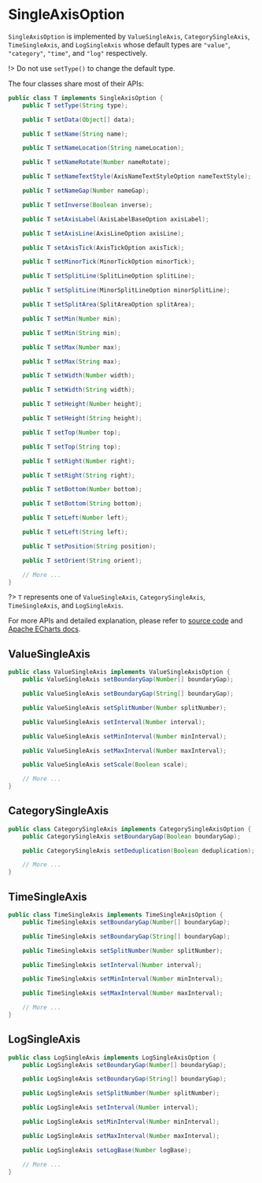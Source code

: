 # SingleAxisOption

`SingleAxisOption` is implemented by `ValueSingleAxis`, `CategorySingleAxis`, `TimeSingleAxis`, and `LogSingleAxis` whose default types are `"value"`, `"category"`, `"time"`, and `"log"` respectively.

!> Do not use `setType()` to change the default type.

The four classes share most of their APIs:

```java
public class T implements SingleAxisOption {
    public T setType(String type);

    public T setData(Object[] data);

    public T setName(String name);

    public T setNameLocation(String nameLocation);

    public T setNameRotate(Number nameRotate);

    public T setNameTextStyle(AxisNameTextStyleOption nameTextStyle);

    public T setNameGap(Number nameGap);    

    public T setInverse(Boolean inverse);

    public T setAxisLabel(AxisLabelBaseOption axisLabel);

    public T setAxisLine(AxisLineOption axisLine);

    public T setAxisTick(AxisTickOption axisTick);

    public T setMinorTick(MinorTickOption minorTick);

    public T setSplitLine(SplitLineOption splitLine);

    public T setSplitLine(MinorSplitLineOption minorSplitLine);

    public T setSplitArea(SplitAreaOption splitArea);

    public T setMin(Number min);

    public T setMin(String min);

    public T setMax(Number max);

    public T setMax(String max);

    public T setWidth(Number width);

    public T setWidth(String width);

    public T setHeight(Number height);

    public T setHeight(String height);

    public T setTop(Number top);

    public T setTop(String top);

    public T setRight(Number right);

    public T setRight(String right);

    public T setBottom(Number bottom);

    public T setBottom(String bottom);

    public T setLeft(Number left);

    public T setLeft(String left);

    public T setPosition(String position);

    public T setOrient(String orient);

    // More ...
}
```

?> `T` represents one of `ValueSingleAxis`, `CategorySingleAxis`, `TimeSingleAxis`, and `LogSingleAxis`.

For more APIs and detailed explanation, please refer to [source code](https://github.com/ECharts-Java/ECharts-Java/tree/master/src/main/java/org/icepear/echarts/components/coord/single) and [Apache ECharts docs](https://echarts.apache.org/en/option.html#singleAxis).

## ValueSingleAxis

```java
public class ValueSingleAxis implements ValueSingleAxisOption {
    public ValueSingleAxis setBoundaryGap(Number[] boundaryGap);

    public ValueSingleAxis setBoundaryGap(String[] boundaryGap);

    public ValueSingleAxis setSplitNumber(Number splitNumber);

    public ValueSingleAxis setInterval(Number interval);

    public ValueSingleAxis setMinInterval(Number minInterval);

    public ValueSingleAxis setMaxInterval(Number maxInterval);

    public ValueSingleAxis setScale(Boolean scale);

    // More ...
}
```

## CategorySingleAxis

```java
public class CategorySingleAxis implements CategorySingleAxisOption {
    public CategorySingleAxis setBoundaryGap(Boolean boundaryGap);

    public CategorySingleAxis setDeduplication(Boolean deduplication);

    // More ...
}
```

## TimeSingleAxis

```java
public class TimeSingleAxis implements TimeSingleAxisOption {
    public TimeSingleAxis setBoundaryGap(Number[] boundaryGap);

    public TimeSingleAxis setBoundaryGap(String[] boundaryGap);

    public TimeSingleAxis setSplitNumber(Number splitNumber);

    public TimeSingleAxis setInterval(Number interval);

    public TimeSingleAxis setMinInterval(Number minInterval);

    public TimeSingleAxis setMaxInterval(Number maxInterval);

    // More ...
}
```

## LogSingleAxis

```java
public class LogSingleAxis implements LogSingleAxisOption {
    public LogSingleAxis setBoundaryGap(Number[] boundaryGap);

    public LogSingleAxis setBoundaryGap(String[] boundaryGap);

    public LogSingleAxis setSplitNumber(Number splitNumber);

    public LogSingleAxis setInterval(Number interval);

    public LogSingleAxis setMinInterval(Number minInterval);

    public LogSingleAxis setMaxInterval(Number maxInterval);

    public LogSingleAxis setLogBase(Number logBase);

    // More ...
}
```
